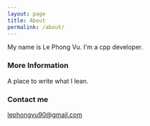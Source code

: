 ```yaml
---
layout: page
title: About
permalink: /about/
---
```


My name is Le Phong Vu.
I'm a cpp developer.

### More Information

A place to write what I lean.

### Contact me

[lephongvu90@gmail.com](mailto:lephongvu90@gmail.com)